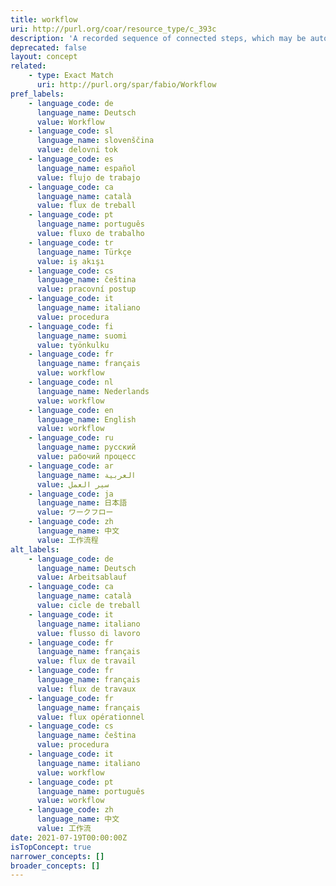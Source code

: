 ```yaml
---
title: workflow
uri: http://purl.org/coar/resource_type/c_393c
description: 'A recorded sequence of connected steps, which may be automated, specifying a reliably repeatable sequence of operations to be undertaken when conducting a particular job, for example an in silico investigation that extracts and processes information from a number of bioinformatics databases. [Source: Adapted from http://purl.org/spar/fabio/Workflow]'
deprecated: false
layout: concept
related:
    - type: Exact Match
      uri: http://purl.org/spar/fabio/Workflow
pref_labels:
    - language_code: de
      language_name: Deutsch
      value: Workflow
    - language_code: sl
      language_name: slovenščina
      value: delovni tok
    - language_code: es
      language_name: español
      value: flujo de trabajo
    - language_code: ca
      language_name: català
      value: flux de treball
    - language_code: pt
      language_name: português
      value: fluxo de trabalho
    - language_code: tr
      language_name: Türkçe
      value: iş akışı
    - language_code: cs
      language_name: čeština
      value: pracovní postup
    - language_code: it
      language_name: italiano
      value: procedura
    - language_code: fi
      language_name: suomi
      value: työnkulku
    - language_code: fr
      language_name: français
      value: workflow
    - language_code: nl
      language_name: Nederlands
      value: workflow
    - language_code: en
      language_name: English
      value: workflow
    - language_code: ru
      language_name: русский
      value: рабочий процесс
    - language_code: ar
      language_name: العربية
      value: سير العمل
    - language_code: ja
      language_name: 日本語
      value: ワークフロー
    - language_code: zh
      language_name: 中文
      value: 工作流程
alt_labels:
    - language_code: de
      language_name: Deutsch
      value: Arbeitsablauf
    - language_code: ca
      language_name: català
      value: cicle de treball
    - language_code: it
      language_name: italiano
      value: flusso di lavoro
    - language_code: fr
      language_name: français
      value: flux de travail
    - language_code: fr
      language_name: français
      value: flux de travaux
    - language_code: fr
      language_name: français
      value: flux opérationnel
    - language_code: cs
      language_name: čeština
      value: procedura
    - language_code: it
      language_name: italiano
      value: workflow
    - language_code: pt
      language_name: português
      value: workflow
    - language_code: zh
      language_name: 中文
      value: 工作流
date: 2021-07-19T00:00:00Z
isTopConcept: true
narrower_concepts: []
broader_concepts: []
---
```


